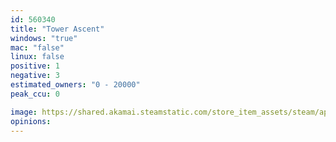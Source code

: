 ```yaml
---
id: 560340
title: "Tower Ascent"
windows: "true"
mac: "false"
linux: false
positive: 1
negative: 3
estimated_owners: "0 - 20000"
peak_ccu: 0

image: https://shared.akamai.steamstatic.com/store_item_assets/steam/apps/560340/header.jpg?t=1504842314
opinions:
---
```


